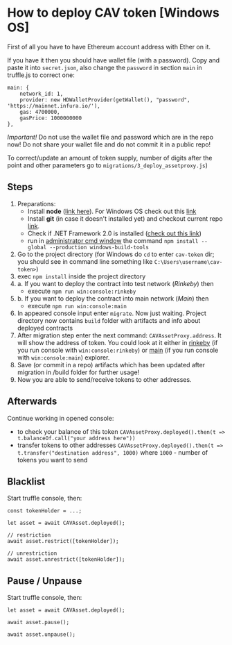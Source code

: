 # How to deploy CAV token [Windows OS]

First of all you have to have Ethereum account address with Ether on it.

If you have it then you should have wallet file (with a password). Copy and paste it into `secret.json`, also change the `password` in section `main` in truffle.js to correct one:

```
main: {
    network_id: 1,
    provider: new HDWalletProvider(getWallet(), "password", 'https://mainnet.infura.io/'),
    gas: 4700000,
    gasPrice: 1000000000
},
```
*Important!* Do not use the wallet file and password which are in the repo now! Do not share your wallet file and do not commit it in a public repo!

To correct/update an amount of token supply, number of digits after the point and other parameters go to `migrations/3_deploy_assetproxy.js`)

## Steps
1. Preparations:
    - Install **node** ([link here](https://nodejs.org/en/)). For Windows OS check out this [link](http://blog.teamtreehouse.com/install-node-js-npm-windows)
    - Install **git** (in case it doesn't installed yet) and checkout current repo [link](https://github.com/git-for-windows/git/releases/download/v2.16.2.windows.1/Git-2.16.2-64-bit.exe).
    - Check if .NET Framework 2.0 is installed ([check out this link](https://docs.microsoft.com/en-us/dotnet/framework/install/dotnet-35-windows-10))
    - run in [administrator cmd window](https://www.howtogeek.com/194041/how-to-open-the-command-prompt-as-administrator-in-windows-8.1/) the command `npm install --global --production windows-build-tools`
2. Go to the project directory (for Windows do `cd` to enter `cav-token` dir; you should see in command line something like `C:\Users\username\cav-token>`)
3. exec `npm install` inside the project directory
4. a. If you want to deploy the contract into test network (*Rinkeby*) then
    - execute `npm run win:console:rinkeby`
5. b. If you want to deploy the contract into main network (*Main*) then
    - execute `npm run win:console:main`
6. In appeared console input enter `migrate`. Now just waiting.
        Project directory now contains `build` folder with artifacts and info about deployed contracts
7. After migration step enter the next command: `CAVAssetProxy.address`. It will show the address of token. You could look at it either in [rinkeby](https://rinkeby.etherscan.io) (if you run console with `win:console:rinkeby`) or [main](https://etherscan.io) (if you run console with `win:console:main`) explorer.
8. Save (or commit in a repo) artifacts which has been updated after migration in /build folder for further usage!
9. Now you are able to send/receive tokens to other addresses.

## Afterwards
Continue working in opened console:
- to check your balance of this token `CAVAssetProxy.deployed().then(t => t.balanceOf.call("your address here"))`
- transfer tokens to other addresses `CAVAssetProxy.deployed().then(t => t.transfer("destination address", 1000)` where `1000` - number of tokens you want to send

## Blacklist

Start truffle console, then:

```
const tokenHolder = ...;

let asset = await CAVAsset.deployed();

// restriction
await asset.restrict([tokenHolder]);

// unrestriction
await asset.unrestrict([tokenHolder]);

```

## Pause / Unpause

Start truffle console, then:

```
let asset = await CAVAsset.deployed();

await asset.pause();

await asset.unpause();
```
